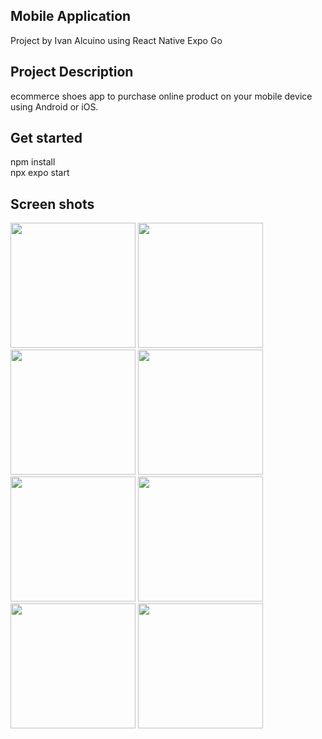 ## Mobile Application 
Project by Ivan Alcuino using React Native Expo Go

## Project Description
ecommerce shoes app to purchase online product on your mobile device using Android or iOS.

## Get started
npm install  
npx expo start

## Screen shots
<img src="https://github.com/user-attachments/assets/806b9e2a-63e1-48dd-8112-11e89a3ab1f2" width="200">
<img src="https://github.com/user-attachments/assets/d1686c04-1742-4a41-90a7-a5a022a5394f" width="200">
<img src="https://github.com/user-attachments/assets/6aa30eac-bf2d-4222-999b-ee6f30720b51" width="200">
<img src="https://github.com/user-attachments/assets/af33e744-1035-4009-a3d5-4298aba38f0d" width="200">
<img src="https://github.com/user-attachments/assets/6c978cb7-c8bc-42b2-b83e-99d4f85094de" width="200">
<img src="https://github.com/user-attachments/assets/199a1336-5e11-4405-a65e-eb382fb75c70" width="200">
<img src="https://github.com/user-attachments/assets/78cb5327-9ad2-415d-b122-725c9d58e08b" width="200">
<img src="https://github.com/user-attachments/assets/0a843113-0544-4b70-83b9-434a3865d84a" width="200">
